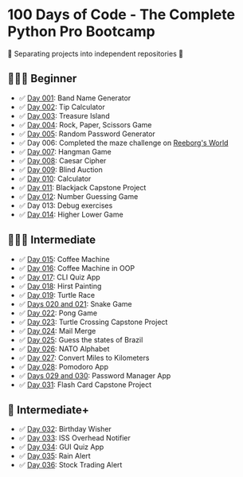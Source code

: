 # 100 Days of Code - The Complete Python Pro Bootcamp

:construction: Separating projects into independent repositories :construction:

## 👨🏻‍🎓 Beginner

- :white_check_mark: [Day 001](day-001): Band Name Generator 
- :white_check_mark: [Day 002](day-002): Tip Calculator
- :white_check_mark: [Day 003](day-003): Treasure Island
- :white_check_mark: [Day 004](day-004): Rock, Paper, Scissors Game
- :white_check_mark: [Day 005](day-005): Random Password Generator
- :white_check_mark: Day 006: Completed the maze challenge on [Reeborg's World](https://reeborg.ca/index_en.html)
- :white_check_mark: [Day 007](day-007): Hangman Game
- :white_check_mark: [Day 008](day-008): Caesar Cipher
- :white_check_mark: [Day 009](day-009): Blind Auction
- :white_check_mark: [Day 010](day-010): Calculator
- :white_check_mark: [Day 011](day-011): Blackjack Capstone Project
- :white_check_mark: [Day 012](day-012): Number Guessing Game
- :white_check_mark: Day 013: Debug exercises
- :white_check_mark: [Day 014](day-014): Higher Lower Game

## 🏋🏻‍♂ Intermediate

- :white_check_mark: [Day 015](day-015): Coffee Machine
- :white_check_mark: [Day 016](day-016): Coffee Machine in OOP
- :white_check_mark: [Day 017](https://github.com/ig0r-ferreira/quizzler-app/tree/cli-version): CLI Quiz App
- :white_check_mark: [Day 018](day-018): Hirst Painting
- :white_check_mark: [Day 019](day-019): Turtle Race
- :white_check_mark: [Days 020 and 021](day-020-and-021): Snake Game
- :white_check_mark: [Day 022](day-022): Pong Game
- :white_check_mark: [Day 023](day-023): Turtle Crossing Capstone Project
- :white_check_mark: [Day 024](day-024): Mail Merge
- :white_check_mark: [Day 025](day-025): Guess the states of Brazil
- :white_check_mark: [Day 026](day-026): NATO Alphabet
- :white_check_mark: [Day 027](day-027): Convert Miles to Kilometers
- :white_check_mark: [Day 028](day-028): Pomodoro App
- :white_check_mark: [Days 029 and 030](day-029-and-030): Password Manager App
- :white_check_mark: [Day 031](day-031): Flash Card Capstone Project

## 💪 Intermediate+
- :white_check_mark: [Day 032](day-032): Birthday Wisher
- :white_check_mark: [Day 033](https://github.com/ig0r-ferreira/iss-overhead-notifier): ISS Overhead Notifier
- :white_check_mark: [Day 034](https://github.com/ig0r-ferreira/quizzler-app/tree/main): GUI Quiz App
- :white_check_mark: [Day 035](https://github.com/ig0r-ferreira/rain-alert): Rain Alert
- :white_check_mark: [Day 036](https://github.com/ig0r-ferreira/stock-trading-alert): Stock Trading Alert
